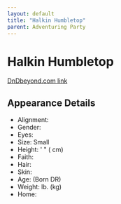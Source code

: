 ```yaml
---
layout: default
title: "Halkin Humbletop"
parent: Adventuring Party
---
```


# Halkin Humbletop

[DnDbeyond.com link](https://www.dndbeyond.com/characters/69039943)

## Appearance Details

- Alignment:
- Gender:
- Eyes:
- Size: Small
- Height: ' " ( cm)
- Faith:  
- Hair:  
- Skin:
- Age:  (Born  DR)
- Weight: lb. (kg)
- Home:
